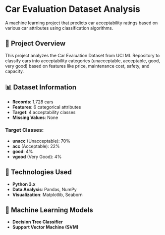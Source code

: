 # Car Evaluation Dataset Analysis

A machine learning project that predicts car acceptability ratings based on various car attributes using classification algorithms.

## 🎯 Project Overview

This project analyzes the Car Evaluation Dataset from UCI ML Repository to classify cars into acceptability categories (unacceptable, acceptable, good, very good) based on features like price, maintenance cost, safety, and capacity.

## 📊 Dataset Information

- **Records**: 1,728 cars
- **Features**: 6 categorical attributes
- **Target**: 4 acceptability classes
- **Missing Values**: None

### Target Classes:
- **unacc** (Unacceptable): 70%
- **acc** (Acceptable): 22%
- **good**: 4%
- **vgood** (Very Good): 4%

## 🔧 Technologies Used

- **Python 3.x**
- **Data Analysis**: Pandas, NumPy
- **Visualization**: Matplotlib, Seaborn

## 🤖 Machine Learning Models

- **Decision Tree Classifier**
- **Support Vector Machine (SVM)**
